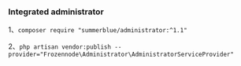 ### Integrated administrator

1、`composer require "summerblue/administrator:^1.1"`

2、`php artisan vendor:publish --provider="Frozennode\Administrator\AdministratorServiceProvider"`